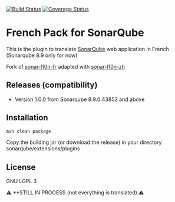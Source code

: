 [![Build Status](https://www.travis-ci.com/picsouds/sonar-l10n-fr.svg?branch=main)](https://www.travis-ci.com/picsouds/sonar-l10n-fr)
[![Coverage Status](https://coveralls.io/repos/github/picsouds/sonar-l10n-fr/badge.svg?branch=master)](https://coveralls.io/github/picsouds/sonar-l10n-fr?branch=master)

# French Pack for SonarQube 

This is the plugin to translate [SonarQube](http://www.sonarqube.org/) web application in French (Sonarqube 8.9 only for now)

Fork of [sonar-l10n-fr](https://github.com/ZoeThivet/sonar-l10n-fr) adapted with [sonar-l10n-zh](https://github.com/xuhuisheng/sonar-l10n-zh)

## Releases (compatibility)

* Version 1.0.0 from Sonarqube 8.9.0.43852 and above 

## Installation

```sh
mvn clean package
```

Copy the building jar (or download the release) in your directory sonarqube/extensions/plugins

## License

GNU LGPL 3

:warning:️ **STILL IN PROGESS (not everything is translated) :warning:
